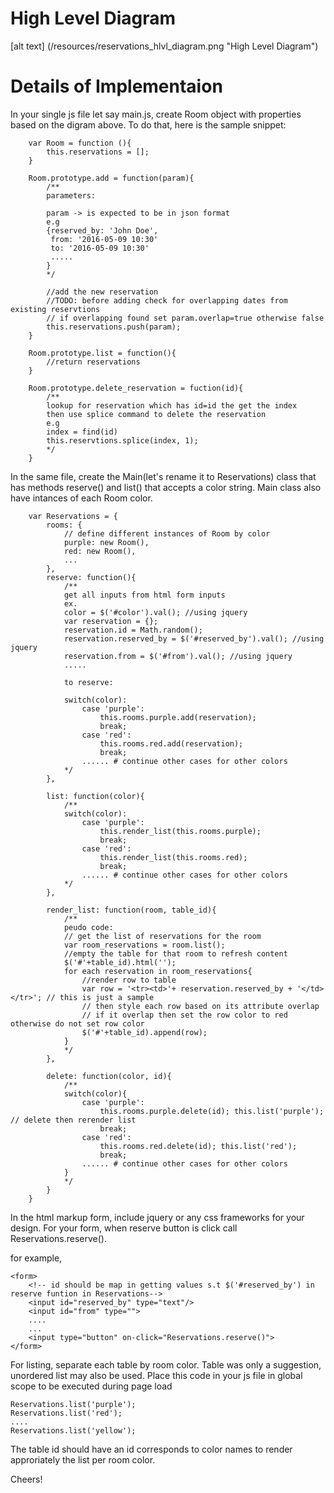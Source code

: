 High Level Diagram
==================

[alt text] (/resources/reservations_hlvl_diagram.png "High Level Diagram")

Details of Implementaion
========================

In your single js file let say main.js, create
Room object with properties based on the digram above.
To do that, here is the sample snippet:

```
    var Room = function (){
        this.reservations = [];
    }
    
    Room.prototype.add = function(param){
        /**
        parameters:
        
        param -> is expected to be in json format
        e.g
        {reserved_by: 'John Doe',
         from: '2016-05-09 10:30'
         to: '2016-05-09 10:30'
         .....
        }
        */
        
        //add the new reservation
        //TODO: before adding check for overlapping dates from existing reservtions
        // if overlapping found set param.overlap=true otherwise false
        this.reservations.push(param);
    }
    
    Room.prototype.list = function(){
        //return reservations
    }
    
    Room.prototype.delete_reservation = fuction(id){
        /**
        lookup for reservation which has id=id the get the index
        then use splice command to delete the reservation
        e.g 
        index = find(id)
        this.reservtions.splice(index, 1);
        */
    }
```

In the same file, create the Main(let's rename it to Reservations) class that has methods reserve() and list() that
accepts a color string. Main class also have intances of each Room color.

```
    var Reservations = {
        rooms: {
            // define different instances of Room by color
            purple: new Room(),
            red: new Room(),
            ...
        },
        reserve: function(){
            /**
            get all inputs from html form inputs
            ex.
            color = $('#color').val(); //using jquery
            var reservation = {};
            reservation.id = Math.random();
            reservation.reserved_by = $('#reserved_by').val(); //using jquery
            reservation.from = $('#from').val(); //using jquery
            .....
            
            to reserve:
            
            switch(color):
                case 'purple':
                    this.rooms.purple.add(reservation);
                    break;
                case 'red':
                    this.rooms.red.add(reservation);
                    break;
                ...... # continue other cases for other colors
            */
        },
        
        list: function(color){
            /**
            switch(color):
                case 'purple':
                    this.render_list(this.rooms.purple);
                    break;
                case 'red':
                    this.render_list(this.rooms.red);
                    break;
                ...... # continue other cases for other colors
            */
        },
        
        render_list: function(room, table_id){
            /**
            peudo code:
            // get the list of reservations for the room
            var room_reservations = room.list();
            //empty the table for that room to refresh content
            $('#'+table_id).html('');
            for each reservation in room_reservations{
                //render row to table
                var row = '<tr><td>'+ reservation.reserved_by + '</td></tr>'; // this is just a sample
                // then style each row based on its attribute overlap
                // if it overlap then set the row color to red otherwise do not set row color
                $('#'+table_id).append(row);
            }
            */
        },
        
        delete: function(color, id){
            /**
            switch(color){
                case 'purple':
                    this.rooms.purple.delete(id); this.list('purple'); // delete then rerender list
                    break;
                case 'red':
                    this.rooms.red.delete(id); this.list('red');
                    break;
                ...... # continue other cases for other colors
            }
            */
        }
    }
```

In the html markup form, include jquery or any css frameworks for your design.
For your form, when reserve button is click call Reservations.reserve().

for example,

```
<form>
    <!-- id should be map in getting values s.t $('#reserved_by') in reserve funtion in Reservations-->
    <input id="reserved_by" type="text"/> 
    <input id="from" type="">
    ....
    ...
    <input type="button" on-click="Reservations.reserve()">
</form>
```

For listing, separate each table by room color. Table was only a suggestion, unordered list may also be used.
Place this code in your js file in global scope to be executed during page load

```
Reservations.list('purple'); 
Reservations.list('red');
....
Reservations.list('yellow'); 
```
 The table id should have an id corresponds to color names to render approriately the list per room color.
 
 Cheers!

